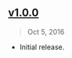 ## [v1.0.0]
> Oct  5, 2016

- Initial release.

[v1.0.0]: https://github.com/rstacruz/random-article/tree/v1.0.0

